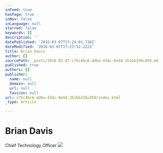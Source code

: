 ```yaml
---
inFeed: true
hasPage: true
inNav: false
inLanguage: null
starred: false
keywords: []
description: ''
datePublished: '2016-03-07T17:24:01.738Z'
dateModified: '2016-03-07T17:23:52.222Z'
title: Brian Davis
author: []
sourcePath: _posts/2016-03-07-c75c4bc6-dd6a-434c-8e94-2b1bb330cd59.md
published: true
authors: []
publisher:
  name: null
  domain: null
  url: null
  favicon: null
url: c75c4bc6-dd6a-434c-8e94-2b1bb330cd59/index.html
_type: Article

---
```

# Brian Davis

Chief Technology Officer
![](https://the-grid-user-content.s3-us-west-2.amazonaws.com/4256e37c-901e-465e-935d-3d5eee618ae9.jpg)